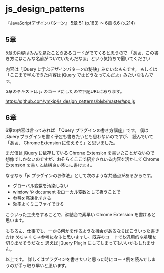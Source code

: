 js_design_patterns
==================

『JavaScriptデザインパターン』 5章 5.1 (p.183) 〜 6章 6.6 (p.214)


5章
---
5章の内容はみんな見たことのあるコードがでてくると思うので
「あぁ、この書き方にはこんな名前がついていたんだなぁ」という気持ちで聞いてください

内容は「jQuery に学ぶデザインパターンの秘訣」みたいなもんです。
もしくは「ここまで学んできた内容は jQuery ではどうなってんだよ」みたいなもんです。

5章のテキストは js のコードにしたので下記URLにあります。

https://github.com/ymkjp/js_design_patterns/blob/master/app.js



6章
---
6章の内容は言ってみれば 「jQuery プラグインの書き方講座」です。
僕は jQuery プラグインを書く予定も書きたいとも思わないのですが、
読んでいて「あぁ、 Chrome Extension に使えそう」と思いました。

まだ僕は jQuery に依存している Chrome Extension を書いたことがないので
想像でしかないのですが、おそらくここで紹介されいる内容を活かして
Chrome Extension を書くと結構良い感じに書けます。

なぜなら「js プラグインのお作法」として次のような共通点があるからです。

* グローバル変数を汚染しない
* window や document をローカル変数として扱うことで
 * 参照を高速化できる
 * 効率よくミニファイできる

こういった工夫をすることで、疎結合で素早い Chrome Extension を書けると思います。

もちろん、仕事でも、一から何かを作るような機会があるならばこういった書き方は
めちゃくちゃ参考になると思いますし、既存のコードでも汎用的な処理を切り出せそうだなと
思えば jQuery Plugin にしてしまってもいいかもしれません。


以上です。
詳しくはプラグインを書きたいと思った時にコード例を読んでしまうのが手っ取り早いと思います。
